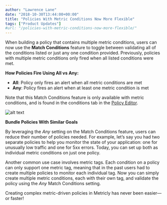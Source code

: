 ```yaml
---
author: "Lawrence Lane"
date: "2018-10-30T13:44:00+00:00"
title: "Policies With Metric Conditions Now More Flexible"
tags: ["Product Updates"]
#url: "/policies-with-metric-conditions-now-more-flexible/"
---
```


When building a policy that contains multiple metric conditions, users can now use the **Match Conditions** feature to toggle between validating all of the conditions listed or just any one condition provided. Previously, policies with multiple metric conditions only fired when all listed conditions were met.

**How Policies Fire Using All vs Any:**

- **All**: Policy only fires an alert when all metric conditions are met
- **Any**: Policy fires an alert when at least one metric condition is met

Note that this Match Conditions feature is only available with metric conditions, and is found in the conditions tab in the [Policy Editor](https://www.metricly.com/support/events/policies/policy-editor-2/).


![alt text](https://www.metricly.com/wp-content/uploads/2018/10/Match-Conditions-on-Policies-2-768x304.png "post-image")


**Bundle Policies With Similar Goals**

By leveraging the *Any* setting on the Match Conditions feature, users can reduce their number of policies needed. For example, let’s say you had two separate policies to help you monitor the state of your application: one for unusually low traffic and one for 5xx errors. Today, you can set up both as individual metric conditions on just one policy.

Another common use case involves metric tags.  Each condition on a policy can only support one metric tag, meaning that in the past users had to create multiple policies to monitor each individual tag. Now you can simply create multiple metric conditions, each with their own tag, and validate the policy using the *Any* Match Conditions setting.

Creating complex metric-driven policies in Metricly has never been easier—or faster!